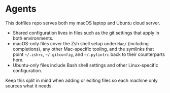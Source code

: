 # Agents

This dotfiles repo serves both my macOS laptop and Ubuntu cloud server.

- Shared configuration lives in files such as the git settings that apply in both environments.
- macOS-only files cover the Zsh shell setup under `Mac/` (including completions), any other Mac-specific tooling, and the symlinks that point `~/.zshrc`, `~/.gitconfig`, and `~/.pylintrc` back to their counterparts here.
- Ubuntu-only files include Bash shell settings and other Linux-specific configuration.

Keep this split in mind when adding or editing files so each machine only sources what it needs.
